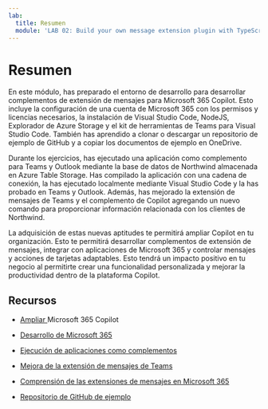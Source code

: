 ```yaml
---
lab:
  title: Resumen
  module: 'LAB 02: Build your own message extension plugin with TypeScript (TS) for Microsoft 365 Copilot'
---
```


# Resumen

En este módulo, has preparado el entorno de desarrollo para desarrollar complementos de extensión de mensajes para Microsoft 365 Copilot. Esto incluye la configuración de una cuenta de Microsoft 365 con los permisos y licencias necesarios, la instalación de Visual Studio Code, NodeJS, Explorador de Azure Storage y el kit de herramientas de Teams para Visual Studio Code. También has aprendido a clonar o descargar un repositorio de ejemplo de GitHub y a copiar los documentos de ejemplo en OneDrive.

Durante los ejercicios, has ejecutado una aplicación como complemento para Teams y Outlook mediante la base de datos de Northwind almacenada en Azure Table Storage. Has compilado la aplicación con una cadena de conexión, la has ejecutado localmente mediante Visual Studio Code y la has probado en Teams y Outlook. Además, has mejorado la extensión de mensajes de Teams y el complemento de Copilot agregando un nuevo comando para proporcionar información relacionada con los clientes de Northwind.

La adquisición de estas nuevas aptitudes te permitirá ampliar Copilot en tu organización. Esto te permitirá desarrollar complementos de extensión de mensajes, integrar con aplicaciones de Microsoft 365 y controlar mensajes y acciones de tarjetas adaptables. Esto tendrá un impacto positivo en tu negocio al permitirte crear una funcionalidad personalizada y mejorar la productividad dentro de la plataforma Copilot.

## Recursos

- [Ampliar ](https://learn.microsoft.com/microsoft-365-copilot/extensibility/)Microsoft 365 Copilot

- [Desarrollo de Microsoft 365](https://learn.microsoft.com/learn/modules/m365-setup-dev-environment/)

- [Ejecución de aplicaciones como complementos](https://learn.microsoft.com/azure/bot-service/bot-builder-howto-deploy-azure)

- [Mejora de la extensión de mensajes de Teams](https://learn.microsoft.com/microsoftteams/platform/messaging-extensions/what-are-messaging-extensions)

- [Comprensión de las extensiones de mensajes en Microsoft 365](https://learn.microsoft.com/microsoftteams/platform/messaging-extensions/how-do-they-work)

- [Repositorio de GitHub de ejemplo](https://github.com/OfficeDev/Copilot-for-M365-Plugins-Samples/tree/main/samples/msgext-northwind-inventory-ts)